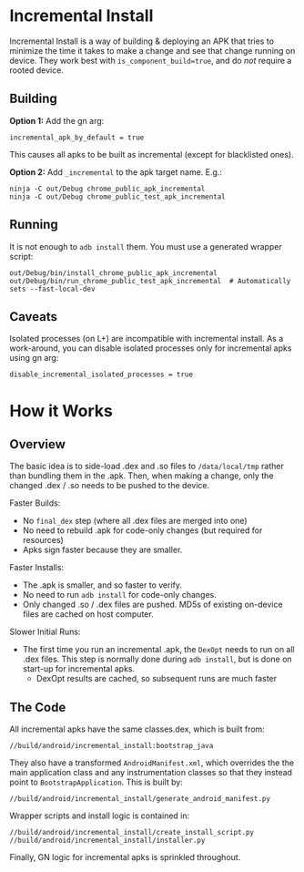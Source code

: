 # Incremental Install

Incremental Install is a way of building & deploying an APK that tries to
minimize the time it takes to make a change and see that change running on
device. They work best with `is_component_build=true`, and do *not* require a
rooted device.

## Building

**Option 1:** Add the gn arg:

    incremental_apk_by_default = true

This causes all apks to be built as incremental (except for blacklisted ones).

**Option 2:** Add `_incremental` to the apk target name. E.g.:

    ninja -C out/Debug chrome_public_apk_incremental
    ninja -C out/Debug chrome_public_test_apk_incremental

## Running

It is not enough to `adb install` them. You must use a generated wrapper script:

    out/Debug/bin/install_chrome_public_apk_incremental
    out/Debug/bin/run_chrome_public_test_apk_incremental  # Automatically sets --fast-local-dev

## Caveats

Isolated processes (on L+) are incompatible with incremental install. As a
work-around, you can disable isolated processes only for incremental apks using
gn arg:

    disable_incremental_isolated_processes = true

# How it Works

## Overview

The basic idea is to side-load .dex and .so files to `/data/local/tmp` rather
than bundling them in the .apk. Then, when making a change, only the changed
.dex / .so needs to be pushed to the device.

Faster Builds:

 * No `final_dex` step (where all .dex files are merged into one)
 * No need to rebuild .apk for code-only changes (but required for resources)
 * Apks sign faster because they are smaller.

Faster Installs:

 * The .apk is smaller, and so faster to verify.
 * No need to run `adb install` for code-only changes.
 * Only changed .so / .dex files are pushed. MD5s of existing on-device files
   are cached on host computer.

Slower Initial Runs:

 * The first time you run an incremental .apk, the `DexOpt` needs to run on all
   .dex files. This step is normally done during `adb install`, but is done on
   start-up for incremental apks.
   * DexOpt results are cached, so subsequent runs are much faster

## The Code

All incremental apks have the same classes.dex, which is built from:

    //build/android/incremental_install:bootstrap_java

They also have a transformed `AndroidManifest.xml`, which overrides the the
main application class and any instrumentation classes so that they instead
point to `BootstrapApplication`. This is built by:

    //build/android/incremental_install/generate_android_manifest.py

Wrapper scripts and install logic is contained in:

    //build/android/incremental_install/create_install_script.py
    //build/android/incremental_install/installer.py

Finally, GN logic for incremental apks is sprinkled throughout.
